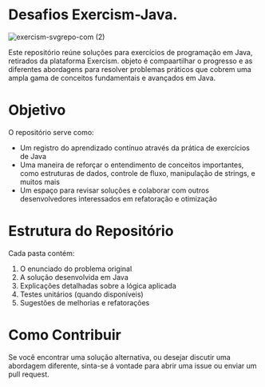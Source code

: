 # Desafios Exercism-Java.

![exercism-svgrepo-com (2)](https://github.com/user-attachments/assets/071c8265-a89a-4f82-95cc-c1db32a5e3b6)



Este repositório reúne soluções para exercícios de programação em Java, retirados da plataforma Exercism. objeto é compaartilhar o progresso e as diferentes abordagens para resolver problemas práticos que cobrem uma ampla gama de conceitos fundamentais e avançados em Java.

# Objetivo
O repositório serve como:
- Um registro do aprendizado contínuo através da prática de exercícios de Java
- Uma maneira de reforçar o entendimento de conceitos importantes, como estruturas de dados, controle de fluxo, manipulação de strings, e muitos mais
- Um espaço para revisar soluções e colaborar com outros desenvolvedores interessados em refatoração e otimização


# Estrutura do Repositório

Cada pasta contém:
1. O enunciado do problema original
2. A solução desenvolvida em Java
3. Explicações detalhadas sobre a lógica aplicada
4. Testes unitários (quando disponíveis)
5. Sugestões de melhorias e refatorações


# Como Contribuir
Se você encontrar uma solução alternativa, ou desejar discutir uma abordagem diferente, sinta-se á vontade para abrir uma issue ou enviar um pull request.


